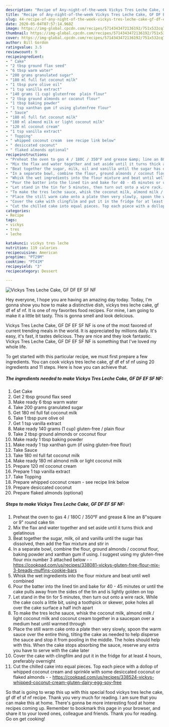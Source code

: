 ```yaml
---
description: "Recipe of Any-night-of-the-week Vickys Tres Leche Cake, GF DF EF SF NF"
title: "Recipe of Any-night-of-the-week Vickys Tres Leche Cake, GF DF EF SF NF"
slug: 44-recipe-of-any-night-of-the-week-vickys-tres-leche-cake-gf-df-ef-sf-nf
date: 2020-05-04T07:57:14.968Z
image: https://img-global.cpcdn.com/recipes/5714343472136192/751x532cq70/vickys-tres-leche-cake-gf-df-ef-sf-nf-recipe-main-photo.jpg
thumbnail: https://img-global.cpcdn.com/recipes/5714343472136192/751x532cq70/vickys-tres-leche-cake-gf-df-ef-sf-nf-recipe-main-photo.jpg
cover: https://img-global.cpcdn.com/recipes/5714343472136192/751x532cq70/vickys-tres-leche-cake-gf-df-ef-sf-nf-recipe-main-photo.jpg
author: Bill Gordon
ratingvalue: 3.5
reviewcount: 9
recipeingredient:
- " Cake"
- "2 tbsp ground flax seed"
- "6 tbsp warm water"
- "200 grams granulated sugar"
- "180 ml full fat coconut milk"
- "1 tbsp pure olive oil"
- "1 tsp vanilla extract"
- "140 grams (1 cup) glutenfree  plain flour"
- "2 tbsp ground almonds or coconut flour"
- "1 tbsp baking powder"
- "1 tsp xanthan gum if using glutenfree flour"
- " Sauce"
- "180 ml full fat coconut milk"
- "180 ml almond milk or light coconut milk"
- "120 ml coconut cream"
- "1 tsp vanilla extract"
- " Topping"
- " whipped coconut cream  see recipe link below"
- " desiccated coconut"
- " flaked almonds optional"
recipeinstructions:
- "Preheat the oven to gas 4 / 180C / 350°F and grease &amp; line an 8&#34;square or 9&#34; round cake tin"
- "Mix the flax and water together and set aside until it turns thick and gelatinous"
- "Beat together the sugar, milk, oil and vanilla until the sugar has dissolved, then add the flax mixture and stir in"
- "In a separate bowl, combine the flour, ground almonds / coconut flour, baking powder and xanthan gum if using. I suggest using my gluten-free flour mix number 3 attached below  https://cookpad.com/us/recipes/338081-vickys-gluten-free-flour-mix-3-breads-muffins-cookie-bars"
- "Whisk the wet ingredients into the flour mixture and beat until well combined"
- "Pour the batter into the lined tin and bake for 40 - 45 minutes or until the cake pulls away from the sides of the tin and is lightly golden on top"
- "Let stand in the tin for 5 minutes, then turn out onto a wire rack. While the cake cools a little bit, using a toothpick or skewer, poke holes all over the cake surface a half inch apart"
- "To make the tres leche sauce, whisk the coconut milk, almond milk / light coconut milk and coconut cream together in a saucepan over a medium heat until warmed through"
- "Place the still warm cake onto a plate then very slowly, spoon the warm sauce over the entire thing, tilting the cake as needed to help disperse the sauce and stop it from pooling in the middle. The holes should help with this. When the cake stops absorbing the sauce, reserve any extra you have to serve with the cake later"
- "Cover the cake with clingfilm and put it in the fridge for at least 4 hours, preferably overnight"
- "Cut the chilled cake into equal pieces. Top each piece with a dollop of whipped coconut cream and sprinkle with some desiccated coconut or flaked almonds  https://cookpad.com/us/recipes/338524-vickys-whipped-coconut-cream-gluten-dairy-egg-soy-free"
categories:
- Recipe
tags:
- vickys
- tres
- leche

katakunci: vickys tres leche 
nutrition: 119 calories
recipecuisine: American
preptime: "PT29M"
cooktime: "PT41M"
recipeyield: "3"
recipecategory: Dessert

---
```



![Vickys Tres Leche Cake, GF DF EF SF NF](https://img-global.cpcdn.com/recipes/5714343472136192/751x532cq70/vickys-tres-leche-cake-gf-df-ef-sf-nf-recipe-main-photo.jpg)

Hey everyone, I hope you are having an amazing day today. Today, I'm gonna show you how to make a distinctive dish, vickys tres leche cake, gf df ef sf nf. It is one of my favorites food recipes. For mine, I am going to make it a little bit tasty. This is gonna smell and look delicious.



Vickys Tres Leche Cake, GF DF EF SF NF is one of the most favored of current trending meals in the world. It is appreciated by millions daily. It's easy, it's fast, it tastes delicious. They are nice and they look fantastic. Vickys Tres Leche Cake, GF DF EF SF NF is something that I've loved my whole life.


To get started with this particular recipe, we must first prepare a few ingredients. You can cook vickys tres leche cake, gf df ef sf nf using 20 ingredients and 11 steps. Here is how you can achieve that.

<!--inarticleads1-->

##### The ingredients needed to make Vickys Tres Leche Cake, GF DF EF SF NF:

1. Get  Cake
1. Get 2 tbsp ground flax seed
1. Make ready 6 tbsp warm water
1. Take 200 grams granulated sugar
1. Get 180 ml full fat coconut milk
1. Take 1 tbsp pure olive oil
1. Get 1 tsp vanilla extract
1. Make ready 140 grams (1 cup) gluten-free / plain flour
1. Take 2 tbsp ground almonds or coconut flour
1. Make ready 1 tbsp baking powder
1. Make ready 1 tsp xanthan gum (if using gluten-free flour)
1. Take  Sauce
1. Take 180 ml full fat coconut milk
1. Make ready 180 ml almond milk or light coconut milk
1. Prepare 120 ml coconut cream
1. Prepare 1 tsp vanilla extract
1. Take  Topping
1. Prepare  whipped coconut cream - see recipe link below
1. Prepare  desiccated coconut
1. Prepare  flaked almonds (optional)




<!--inarticleads2-->

##### Steps to make Vickys Tres Leche Cake, GF DF EF SF NF:

1. Preheat the oven to gas 4 / 180C / 350°F and grease &amp; line an 8&#34;square or 9&#34; round cake tin
1. Mix the flax and water together and set aside until it turns thick and gelatinous
1. Beat together the sugar, milk, oil and vanilla until the sugar has dissolved, then add the flax mixture and stir in
1. In a separate bowl, combine the flour, ground almonds / coconut flour, baking powder and xanthan gum if using. I suggest using my gluten-free flour mix number 3 attached below -  - https://cookpad.com/us/recipes/338081-vickys-gluten-free-flour-mix-3-breads-muffins-cookie-bars
1. Whisk the wet ingredients into the flour mixture and beat until well combined
1. Pour the batter into the lined tin and bake for 40 - 45 minutes or until the cake pulls away from the sides of the tin and is lightly golden on top
1. Let stand in the tin for 5 minutes, then turn out onto a wire rack. While the cake cools a little bit, using a toothpick or skewer, poke holes all over the cake surface a half inch apart
1. To make the tres leche sauce, whisk the coconut milk, almond milk / light coconut milk and coconut cream together in a saucepan over a medium heat until warmed through
1. Place the still warm cake onto a plate then very slowly, spoon the warm sauce over the entire thing, tilting the cake as needed to help disperse the sauce and stop it from pooling in the middle. The holes should help with this. When the cake stops absorbing the sauce, reserve any extra you have to serve with the cake later
1. Cover the cake with clingfilm and put it in the fridge for at least 4 hours, preferably overnight
1. Cut the chilled cake into equal pieces. Top each piece with a dollop of whipped coconut cream and sprinkle with some desiccated coconut or flaked almonds -  - https://cookpad.com/us/recipes/338524-vickys-whipped-coconut-cream-gluten-dairy-egg-soy-free




So that is going to wrap this up with this special food vickys tres leche cake, gf df ef sf nf recipe. Thank you very much for reading. I am sure that you can make this at home. There's gonna be more interesting food at home recipes coming up. Remember to bookmark this page in your browser, and share it to your loved ones, colleague and friends. Thank you for reading. Go on get cooking!
